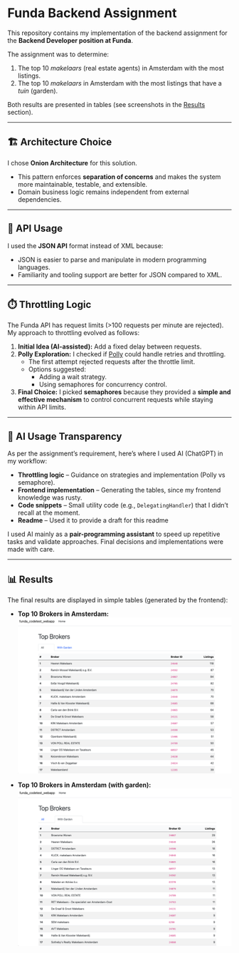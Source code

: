 # Funda Backend Assignment  

This repository contains my implementation of the backend assignment for the **Backend Developer position at Funda**.  

The assignment was to determine:  
1. The top 10 *makelaars* (real estate agents) in Amsterdam with the most listings.  
2. The top 10 *makelaars* in Amsterdam with the most listings that have a *tuin* (garden).  

Both results are presented in tables (see screenshots in the [Results](#results) section).  

---

## 🏗️ Architecture Choice  

I chose **Onion Architecture** for this solution.  
- This pattern enforces **separation of concerns** and makes the system more maintainable, testable, and extensible.  
- Domain business logic remains independent from external dependencies.  

---

## 🔑 API Usage  

I used the **JSON API** format instead of XML because:  
- JSON is easier to parse and manipulate in modern programming languages.  
- Familiarity and tooling support are better for JSON compared to XML.  

---

## ⏱️ Throttling Logic  

The Funda API has request limits (>100 requests per minute are rejected).  
My approach to throttling evolved as follows:  

1. **Initial Idea (AI-assisted):** Add a fixed delay between requests.  
2. **Polly Exploration:** I checked if [Polly](https://github.com/App-vNext/Polly) could handle retries and throttling.  
   - The first attempt rejected requests after the throttle limit.  
   - Options suggested:  
     - Adding a wait strategy.  
     - Using semaphores for concurrency control.  
3. **Final Choice:** I picked **semaphores** because they provided a **simple and effective mechanism** to control concurrent requests while staying within API limits.  

---

## 🤖 AI Usage Transparency  

As per the assignment’s requirement, here’s where I used AI (ChatGPT) in my workflow:  

- **Throttling logic** – Guidance on strategies and implementation (Polly vs semaphore).  
- **Frontend implementation** – Generating the tables, since my frontend knowledge was rusty.  
- **Code snippets** – Small utility code (e.g., `DelegatingHandler`) that I didn’t recall at the moment. 
- **Readme** – Used it to provide a draft for this readme

I used AI mainly as a **pair-programming assistant** to speed up repetitive tasks and validate approaches. Final decisions and implementations were made with care.  

---

## 📊 Results  

The final results are displayed in simple tables (generated by the frontend):  

- **Top 10 Brokers in Amsterdam:**  
  ![Top brokers](docs/Top%20brokers.png)  

- **Top 10 Brokers in Amsterdam (with garden):**  
  ![Top brokers with garden](docs/Top%20brokers%20with%20garden.png)  
